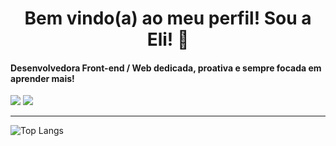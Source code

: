 <h1 align="center">Bem vindo(a) ao meu perfil! Sou a Eli! 🤙</h1>

#### 
#### Desenvolvedora Front-end / Web dedicada, proativa e sempre focada em aprender mais! 

<div>
  <a href="https://www.linkedin.com/in/elipontes/" target='_blank'><img src="https://img.shields.io/badge/LinkedIn-0077B5?style=for-the-badge&logo=linkedin&logoColor=white"/></a>
  <a href="mailto:heliarapontes@hotmail.com" target='_blank'><img src="https://img.shields.io/badge/Gmail-D14836?style=for-the-badge&logo=gmail&logoColor=white"/></a>
</div>

---

![Top Langs](https://github-readme-stats.vercel.app/api/top-langs/?username=Elipontes&theme=dark&show_icons=true&layout=compact)


